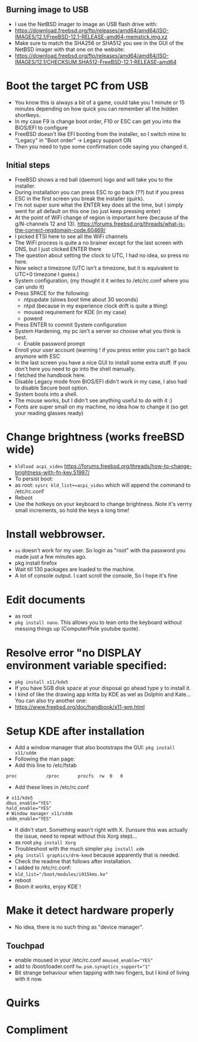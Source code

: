 ## Burning image to USB

- I use the NetBSD imager to image an USB flash drive with:
- https://download.freebsd.org/ftp/releases/amd64/amd64/ISO-IMAGES/12.1/FreeBSD-12.1-RELEASE-amd64-memstick.img.xz
- Make sure to match the SHA256 or SHA512 you see in the GUI of the NetBSD imager with that one on the website:
- https://download.freebsd.org/ftp/releases/amd64/amd64/ISO-IMAGES/12.1/CHECKSUM.SHA512-FreeBSD-12.1-RELEASE-amd64




# Boot the target PC from USB
- You know this is always a bit of a game, could take you 1 minute or 15 minutes depending on how quick you can remember all the hidden shortkeys.
- In my case F9 is change boot order, F10 or ESC can get you into the BIOS/EFI to configure
- FreeBSD doesn't like EFI booting from the installer, so I switch mine to "Legacy" in "Boot order" -> Legacy support ON
- Then you need to type some confirmation code saying you changed it.
## Initial steps
- FreeBSD shows a red ball (daemon) logo and will take you to the installer.
- During installation you can press ESC to go back (??) but if you press ESC in the first screen you break the installer (quirk).
- I'm not super sure what the ENTER key does all the time, but I simply went for all default on this one (so just keep pressing enter)
- At the point of WiFi change of region is important here (because of the g/N-channels 12 and 13). https://forums.freebsd.org/threads/what-is-the-correct-regdomain-code.60469/
- I picked ETSI here to see all the WiFi channels
- The WiFi process is quite a no brainer except for the last screen with DNS, but I just clicked ENTER there
- The question about setting the clock to UTC, I had no idea, so press no here.
- Now select a timezone (UTC isn't a timezone, but it is equivalent to UTC+0 timezone I guess.)
- System configuration, (my thought it it writes to /etc/rc.conf where you can undo it)
- Press SPACE for the following:
  - ntpupdate (slows boot time about 30 seconds)
  - ntpd (because in my experience clock drift is quite a thing)
  - moused requirement for KDE (in my case)
  - powerd
- Press ENTER to commit System configuration
- System Hardening, my pc isn't a server so choose what you think is best.
  - Enable password prompt
- Enroll your user account (warning ! if you press enter you can't go back anymore with ESC
- In the last screen you have a nice GUI to install some extra stuff. If you don't here you need to go into the shell manually.
- I fetched the handbook here. 
- Disable Legacy mode from BIOS/EFI didn't work in my case, I also had to disable Secure boot option.
- System boots into a shell.
- The mouse works, but I didn't see anything useful to do with it :)
- Fonts are super small on my machine, no idea how to change it (so get your reading glasses ready)


# Change brightness (works freeBSD wide)
- ```kldload acpi_video``` https://forums.freebsd.org/threads/how-to-change-brightness-with-fn-key.51987/
- To persist boot:
- as root: ```sysrc kld_list+=acpi_video``` which will append the command to /etc/rc.conf
- Reboot
- Use the hotkeys on your keyboard to change brightness. Note it's verrry small increments, so hold the keys a long time!


# Install webbrowser.
- ```su``` doesn't work for my user. So login as "root" with tha password you made just a few minutes ago.
- pkg install firefox
- Wait till 130 packages are loaded to the machine.
- A lot of console output. I cant scroll the console, So I hope it's fine


# Edit documents
- as root
- ```pkg install nano```. This allows you to lean onto the keyboard without messing things up (ComputerPhile youtube quote).

# Resolve error "no DISPLAY environment variable specified: 
- ```pkg install x11/kde5```
- If you have 5GB disk space at your disposal go ahead type y to install it.
- I kind of like the drawing app kritta by KDE as wel as Dolphin and Kate... You can also try another one:
- https://www.freebsd.org/doc/handbook/x11-wm.html

# Setup KDE after installation
- Add a window manager that also bootstraps the GUI: ```pkg install x11/sddm```
- Following the man page:
- Add this line to /etc/fstab 
```
proc           /proc       procfs  rw  0   0
```
- Add these lines in /etc/rc.conf
```
# x11/kde5
dbus_enable="YES"
hald_enable="YES"
# Window manager x11/sddm
sddm_enable="YES"
```
- It didn't start. Something wasn't right with X. (!unsure this was actually the issue, need to repeat without this Xorg step)...
- as root ```pkg install Xorg```
- Troubleshoot with the much simpler ```pkg install xdm```
- ```pkg install graphics/drm-kmod``` because apparently that is needed.
- Check the readme that follows after installation.
- I added to /etc/rc.conf:
- ```kld_list="/boot/modules/i915kms.ko" ```
- reboot
- Boom it works, enjoy KDE !

# Make it detect hardware properly
- No idea, there is no such thing as "device manager".
## Touchpad
- enable moused in your /etc/rc.conf ```moused_enable="YES"```
- add to /boot/loader.conf ```hw.psm.synaptics_support="1"```
- Bit strange behaviour when tapping with two fingers, but I kind of living with it now.

# Quirks


# Compliment

